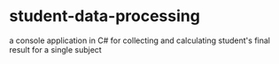 # student-data-processing
a console application in C# for collecting and calculating student's final result for a single subject
